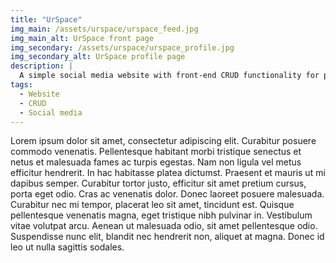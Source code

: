 ```yaml
---
title: "UrSpace"
img_main: /assets/urspace/urspace_feed.jpg
img_main_alt: UrSpace front page
img_secondary: /assets/urspace/urspace_profile.jpg
img_secondary_alt: UrSpace profile page
description: |
  A simple social media website with front-end CRUD functionality for post content and user profiles using the Noroff API
tags:
  - Website
  - CRUD
  - Social media
---
```


Lorem ipsum dolor sit amet, consectetur adipiscing elit. Curabitur posuere commodo venenatis. Pellentesque habitant morbi tristique senectus et netus et malesuada fames ac turpis egestas. Nam non ligula vel metus efficitur hendrerit. In hac habitasse platea dictumst. Praesent et mauris ut mi dapibus semper. Curabitur tortor justo, efficitur sit amet pretium cursus, porta eget odio. Cras ac venenatis dolor. Donec laoreet posuere malesuada. Curabitur nec mi tempor, placerat leo sit amet, tincidunt est. Quisque pellentesque venenatis magna, eget tristique nibh pulvinar in. Vestibulum vitae volutpat arcu. Aenean ut malesuada odio, sit amet pellentesque odio. Suspendisse nunc elit, blandit nec hendrerit non, aliquet at magna. Donec id leo ut nulla sagittis sodales.
